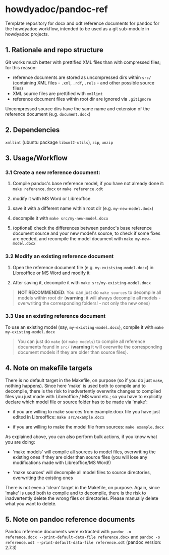 # howdyadoc/pandoc-ref

Template repository for docx and odt reference documents for pandoc for the howdyadoc workflow, intended to be used as a git sub-module in howdyadoc projects.

## 1. Rationale and repo structure

Git works much better with prettified XML files than with compressed files; for this reason:

  - reference documents are stored as uncompressed dirs within `src/` (containing   XML files - `.xml`, `.rdf`, `.rels` - and other possible source files)
  - XML source files are prettified with `xmllint`
  - reference document files within root dir are ignored via `.gitignore`

Uncompressed source dirs have the same name and extension of the reference document (e.g. `document.docx`)

## 2. Dependencies

`xmllint` (ubuntu package `libxml2-utils`), `zip`, `unzip`

## 3. Usage/Workflow

### 3.1 Create a new reference document:

1. Compile pandoc's base reference model, if you have not already done it: `make reference.docx` or `make reference.odt`

2. modify it with MS Word or Libreoffice

3. save it with a different name within root dir (e.g. `my-new-model.docx`)

4. decompile it with `make src/my-new-model.docx`

5. (optional) check the differences between pandoc's base reference document source and your new model's source, to check if some fixes are needed, and recompile the model document with `make my-new-model.docx`

### 3.2 Modify an existing reference document

1. Open the reference document file (e.g. `my-existsing-model.docx`) in Libreoffice or MS Word and modify it

2. After saving it, decompile it with `make src/my-existing-model.docx`

> **NOT RECOMMENDED**: You can just do `make sources` to decompile all models within root dir (**warning**: it will always decompile all models - overwriting the corresponding folders! - not only the new ones)

### 3.3 Use an existing reference document

To use an existing model (say, `my-existing-model.docx`), compile it with `make my-existing-model.docx`

> You can just do `make` (or `make models`) to compile all reference documents found in `src/` (**warning** it will overwrite the corresponding document models if they are older than source files).

## 4. Note on makefile targets

There is no default target in the Makefile, on purpose (so if you do just `make`, nothing happens). Since here 'make' is used both to compile and to decompile, there is the risk to inadvertently overwrite changes to compiled files you just made with Libreoffice / MS word etc.; so you have to explicitly declare which model file or source folder has to be
made via 'make':

- if you are willing to make sources from example.docx file you have just edited in Libreoffice: `make src/example.docx` 

- if you are willing to make the model file from sources: `make example.docx`

As explained above, you can also perform bulk actions, if you know what you are doing:

- 'make models' will compile all sources to model files, overwriting the existing ones if they are older than source files (you will lose any modifications made with Libreoffice/MS Word!)

- 'make sources' will decompile all model files to source directories, overwriting the existing ones

There is not even a 'clean' target in the Makefile, on purpose. Again, since 'make' is used both to compile and to decompile, there is the risk to inadvertently delete the wrong files or directories. Please manually delete what you want to delete.

## 5. Note on pandoc reference documents

Pandoc reference documents were extracted with `pandoc -o reference.docx --print-default-data-file reference.docx` and `pandoc -o reference.odt --print-default-data-file reference.odt` (pandoc version: 2.7.3)
